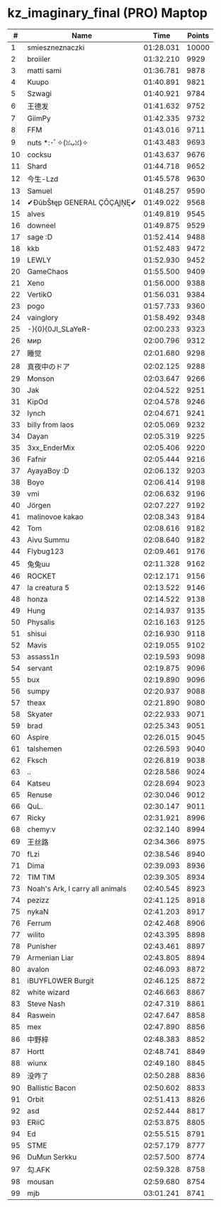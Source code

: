 # kz_imaginary_final (PRO) Maptop

|  # | Name | Time | Points |
|-------------- | -------------- | -------------- | -------------- | 
| 1 | smieszneznaczki | 01:28.031 | 10000 | 
| 2 | broiiler | 01:32.210 | 9929 | 
| 3 | matti sami | 01:36.781 | 9878 | 
| 4 | Kuupo | 01:40.891 | 9821 | 
| 5 | Szwagi | 01:40.921 | 9784 | 
| 6 | 王德发 | 01:41.632 | 9752 | 
| 7 | GiimPy | 01:42.335 | 9732 | 
| 8 | FFM | 01:43.016 | 9711 | 
| 9 | nuts *:･ﾟ✧(ꈍᴗꈍ)✧ | 01:43.483 | 9693 | 
| 10 | cocksu | 01:43.637 | 9676 | 
| 11 | Shard | 01:44.718 | 9652 | 
| 12 | 今生-Lzd | 01:45.578 | 9630 | 
| 13 | Samuel | 01:48.257 | 9590 | 
| 14 | ✔ĐûbŠŧęp GENERAL ÇŌÇĄĮŅĘ✔ | 01:49.022 | 9568 | 
| 15 | alves | 01:49.819 | 9545 | 
| 16 | downeel | 01:49.875 | 9529 | 
| 17 | sage :D | 01:52.414 | 9488 | 
| 18 | kkb | 01:52.483 | 9472 | 
| 19 | LEWLY | 01:52.930 | 9452 | 
| 20 | GameChaos | 01:55.500 | 9409 | 
| 21 | Xeno | 01:56.000 | 9388 | 
| 22 | VertikO | 01:56.031 | 9384 | 
| 23 | pogo | 01:57.733 | 9360 | 
| 24 | vainglory | 01:58.492 | 9348 | 
| 25 | -}{0}{0JI_SLaYeR- | 02:00.233 | 9323 | 
| 26 | мир | 02:00.796 | 9312 | 
| 27 | 睡觉 | 02:01.680 | 9298 | 
| 28 | 真夜中のドア | 02:02.125 | 9288 | 
| 29 | Monson | 02:03.647 | 9266 | 
| 30 | Jak | 02:04.522 | 9251 | 
| 31 | KipOd | 02:04.578 | 9246 | 
| 32 | lynch | 02:04.671 | 9241 | 
| 33 | billy from laos | 02:05.069 | 9232 | 
| 34 | Dayan | 02:05.319 | 9225 | 
| 35 | 3xx_EnderMix | 02:05.406 | 9220 | 
| 36 | Fafnir | 02:05.444 | 9216 | 
| 37 | AyayaBoy :D | 02:06.132 | 9203 | 
| 38 | Boyo | 02:06.414 | 9198 | 
| 39 | vmi | 02:06.632 | 9196 | 
| 40 | Jörgen | 02:07.227 | 9192 | 
| 41 | malinovoe kakao | 02:08.343 | 9184 | 
| 42 | Tom | 02:08.616 | 9182 | 
| 43 | Aivu Summu | 02:08.640 | 9182 | 
| 44 | Flybug123 | 02:09.461 | 9176 | 
| 45 | 兔兔uu | 02:11.328 | 9162 | 
| 46 | ROCKET | 02:12.171 | 9156 | 
| 47 | la creatura 5 | 02:13.522 | 9146 | 
| 48 | honza | 02:14.522 | 9138 | 
| 49 | Hung | 02:14.937 | 9135 | 
| 50 | Physalis | 02:16.163 | 9125 | 
| 51 | shisui | 02:16.930 | 9118 | 
| 52 | Mavis | 02:19.055 | 9102 | 
| 53 | assass1n | 02:19.593 | 9098 | 
| 54 | servant | 02:19.875 | 9096 | 
| 55 | bux | 02:19.890 | 9096 | 
| 56 | sumpy | 02:20.937 | 9088 | 
| 57 | theax | 02:21.890 | 9080 | 
| 58 | Skyater | 02:22.933 | 9071 | 
| 59 | brad | 02:25.343 | 9051 | 
| 60 | Aspire | 02:26.015 | 9045 | 
| 61 | talshemen | 02:26.593 | 9040 | 
| 62 | Fksch | 02:26.819 | 9038 | 
| 63 | .. | 02:28.586 | 9024 | 
| 64 | Katseu | 02:28.694 | 9023 | 
| 65 | Renuse | 02:30.046 | 9012 | 
| 66 | QuL. | 02:30.147 | 9011 | 
| 67 | Ricky | 02:31.921 | 8996 | 
| 68 | chemy:v | 02:32.140 | 8994 | 
| 69 | 王丝路 | 02:34.366 | 8975 | 
| 70 | fLzi | 02:38.546 | 8940 | 
| 71 | Dima | 02:39.093 | 8936 | 
| 72 | TIM TIM | 02:39.305 | 8934 | 
| 73 | Noah's Ark, I carry all animals | 02:40.545 | 8923 | 
| 74 | pezizz | 02:41.125 | 8918 | 
| 75 | nykaN | 02:41.203 | 8917 | 
| 76 | Ferrum | 02:42.468 | 8906 | 
| 77 | wilito | 02:43.395 | 8898 | 
| 78 | Punisher | 02:43.461 | 8897 | 
| 79 | Armenian Liar | 02:43.805 | 8894 | 
| 80 | avalon | 02:46.093 | 8872 | 
| 81 | iBUYFL0WER Burgit | 02:46.125 | 8872 | 
| 82 | white wizard | 02:46.663 | 8867 | 
| 83 | Steve Nash | 02:47.319 | 8861 | 
| 84 | Raswein | 02:47.647 | 8858 | 
| 85 | mex | 02:47.890 | 8856 | 
| 86 | 中野梓 | 02:48.383 | 8852 | 
| 87 | Hortt | 02:48.741 | 8849 | 
| 88 | wiunx | 02:49.180 | 8845 | 
| 89 | 没咋了 | 02:50.288 | 8836 | 
| 90 | Ballistic Bacon | 02:50.602 | 8833 | 
| 91 | Orbit | 02:51.413 | 8826 | 
| 92 | asd | 02:52.444 | 8817 | 
| 93 | ERiiC | 02:53.875 | 8805 | 
| 94 | Ed | 02:55.515 | 8791 | 
| 95 | STME | 02:57.179 | 8777 | 
| 96 | DuMun Serkku | 02:57.500 | 8774 | 
| 97 | 勾.AFK | 02:59.328 | 8758 | 
| 98 | mousan | 02:59.680 | 8754 | 
| 99 | mjb | 03:01.241 | 8741 | 

